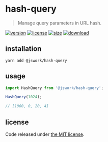 # hash-query
> Manage query parameters in URL hash.

[![version][version-image]][version-url]
[![license][license-image]][license-url]
[![size][size-image]][size-url]
[![download][download-image]][download-url]

## installation
```shell
yarn add @jswork/hash-query
```

## usage
```js
import HashQuery from '@jswork/hash-query';

HashQuery(1024);

// [1000, 0, 20, 4]
```

## license
Code released under [the MIT license](https://github.com/afeiship/@jswork/hash-query/blob/master/LICENSE.txt).

[version-image]: https://img.shields.io/npm/v/@jswork/hash-query
[version-url]: https://npmjs.org/package/@jswork/hash-query

[license-image]: https://img.shields.io/npm/l/@jswork/hash-query
[license-url]: https://github.com/afeiship/@jswork/hash-query/blob/master/LICENSE.txt

[size-image]: https://img.shields.io/bundlephobia/minzip/@jswork/hash-query
[size-url]: https://github.com/afeiship/@jswork/hash-query/blob/master/dist/@jswork/hash-query.min.js

[download-image]: https://img.shields.io/npm/dm/@jswork/hash-query
[download-url]: https://www.npmjs.com/package/@jswork/hash-query
